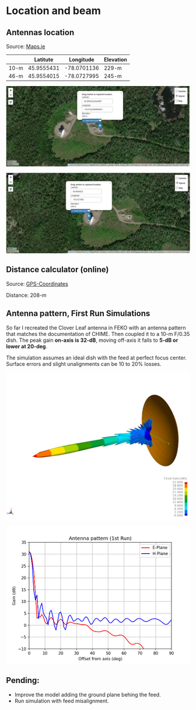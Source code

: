# Location and beam

## Antennas location

Source: [Maps.ie](https://www.maps.ie/coordinates.html)

|      | Latitute   | Longitude   | Elevation |
|------|------------|-------------|-----------|
| 10-m | 45.9555431 | -78.0701136 | 229-m     |
| 46-m | 45.9554015 | -78.0727995 | 245-m     |

![10-m](coordinates/10-m.jpg)

![46-m](coordinates/46-m.jpg)


## Distance calculator (online)

Source: [GPS-Coordinates](https://gps-coordinates.org/distance-between-coordinates.php)

Distance: 208-m


## Antenna pattern, First Run Simulations

So far I recreated the Clover Leaf antenna in FEKO with an antenna pattern that
matches the documentation of CHIME. Then coupled it to a 10-m F/0.35 dish.
The peak gain **on-axis is 32-dB**, moving off-axis it falls to **5-dB or lower
at 20-deg**.

The simulation assumes an ideal dish with the feed at perfect focus center.
Surface errors and slight unalignments can be 10 to 20% losses.

![3D gain antenna pattern](FirstRunSimulation/3D.jpg)

![E and H gain slices](FirstRunSimulation/First.png)


## Pending:
- Improve the model adding the ground plane behing the feed.
- Run simulation with feed misalignment.

